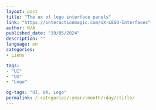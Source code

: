 ```yaml
---
layout: post
title: "The ux of lego interface panels"
link: "https://interactionmagic.com/UX-LEGO-Interfaces"
author: N/A
published_date: "19/05/2024"
description: ""
language: en
categories:
- Liens

tags:
- "UI"
- "UX"
- "Lego"

og-tags: "UI, UX, Lego"
permalink: /:categories/:year/:month/:day/:title/
---
```

